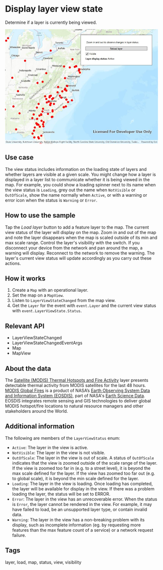 # Display layer view state

Determine if a layer is currently being viewed.

![Image of display layer view state](DisplayLayerViewState.jpg)

## Use case

The view status includes information on the loading state of layers and whether layers are visible at a given scale. You might change how a layer is displayed in a layer list to communicate whether it is being viewed in the map. For example, you could show a loading spinner next to its name when the view status is `Loading`, grey out the name when `NotVisible` or `OutOfScale`, show the name normally when `Active`, or with a warning or error icon when the status is `Warning` or `Error`.

## How to use the sample

Tap the *Load layer* button to add a feature layer to the map. The current view status of the layer will display on the map. Zoom in and out of the map and note the layer disappears when the map is scaled outside of its min and max scale range. Control the layer's visibility with the switch. If you disconnect your device from the network and pan around the map, a warning will display. Reconnect to the network to remove the warning. The layer's current view status will update accordingly as you carry out these actions.

## How it works

1. Create a `Map` with an operational layer.
2. Set the map on a `MapView`.
3. Listen to `LayerViewStateChanged` from the map view.
4. Get the `Layer` for the event with `event.Layer` and the current view status with `event.LayerViewState.Status`.

## Relevant API

* LayerViewStateChanged
* LayerViewStateChangedEventArgs
* Map
* MapView

## About the data

The [Satellite (MODIS) Thermal Hotspots and Fire Activity](https://runtime.maps.arcgis.com/home/item.html?id=b8f4033069f141729ffb298b7418b653) layer presents detectable thermal activity from MODIS satellites for the last 48 hours. [MODIS Global Fires](https://earthdata.nasa.gov/earth-observation-data/near-real-time/firms/active-fire-data) is a product of NASA’s [Earth Observing System Data and Information System (EOSDIS)](https://www.earthdata.nasa.gov/esds), part of NASA's [Earth Science Data](https://science.nasa.gov/earth-science/earth-data/). EOSDIS integrates remote sensing and GIS technologies to deliver global MODIS hotspot/fire locations to natural resource managers and other stakeholders around the World.

## Additional information

The following are members of the `LayerViewStatus` enum:

* `Active`: The layer in the view is active.
* `NotVisible`: The layer in the view is not visible.
* `OutOfScale`: The layer in the view is out of scale. A status of `OutOfScale` indicates that the view is zoomed outside of the scale range of the layer. If the view is zoomed too far in (e.g. to a street level), it is beyond the max scale defined for the layer. If the view has zoomed too far out (e.g. to global scale), it is beyond the min scale defined for the layer.
* `Loading`: The layer in the view is loading. Once loading has completed, the layer will be available for display in the view. If there was a problem loading the layer, the status will be set to ERROR.
* `Error`: The layer in the view has an unrecoverable error. When the status is `Error`, the layer cannot be rendered in the view. For example, it may have failed to load, be an unsupported layer type, or contain invalid data.
* `Warning`: The layer in the view has a non-breaking problem with its display, such as incomplete information (eg. by requesting more features than the max feature count of a service) or a network request failure.

## Tags

layer, load, map, status, view, visibility
